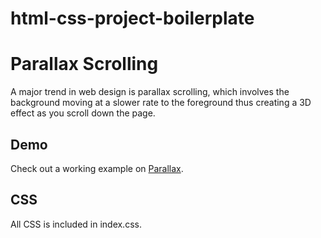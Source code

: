 # html-css-project-boilerplate

# Parallax Scrolling
A major trend in web design is parallax scrolling, which involves the background moving at a slower rate to the foreground thus creating a 3D effect as you scroll down the page. 



## Demo

Check out a working example on [Parallax](https://irbaaz49.github.io/Text-area-HTML-Layout-Header-Nav-Section-Aside-Footer---Post-Class---HTML---71ngj9ekild9/).



## CSS

All CSS is included in index.css.

